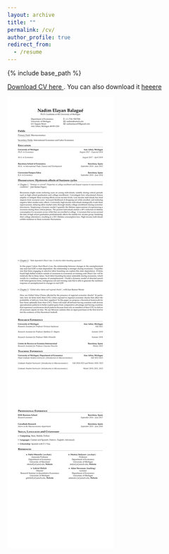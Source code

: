 ```yaml
---
layout: archive
title: ""
permalink: /cv/
author_profile: true
redirect_from:
  - /resume
---
```


{% include base_path %}

<a href="https://drive.google.com/uc?export=download&id=1PWyxzNVv3R9QnfaeGsiRbrZ0Rs3nCZb1" target="_blank"> Download CV here </a>. You can also download it <a href="https://nadimelayan.github.io/MyWebsite/CV_Nadim.pdf" target="_blank"> heeere </a>

![](CV_Nadim.png)

